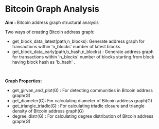 # Bitcoin Graph Analysis
<b>Aim :</b> Bitcoin address graph structural analysis


Two ways of creating Bitcoin address graph:
* get_block_data_latest(path,n_blocks): Generate address graph for transactions within 'n_blocks' number of latest blocks.
* get_block_data_early(path,b_hash,n_blocks) : Generate address graph for transactions within 'n_blocks' number of blocks starting from block having block hash as 'b_hash' .
<br>

<b>Graph Properties: </b>
* get_girvan_and_plot(G) : For detecting communities  in Bitcoin address graph(G)
* get_diameter(G): For calculating diameter of Bitcoin address graph(G)
* get_triangle_triadic(G) : For calculating triadic closure and triangle density of Bitcoin address graph(G)
* degree_distr(G) : For calculating degree distribution of Bitcoin address graph(G)
